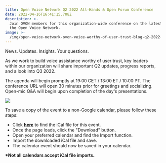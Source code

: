 ```yaml
---
title: Open Voice Network Q2 2022 All-Hands & Open Forum Conference
date: 2022-04-16T16:41:15.708Z
description: >-
  Join OVON members for this organization-wide conference on the latest news at
  the Open Voice Network.
image: >-
  /img/open-voice-network-ovon-voice-worthy-of-user-trust-blog-q2-2022-all-hands-and-open-forum-conference-call.png
---
```

News. Updates. Insights. Your questions.

As we work to build voice assistance worthy of user trust, key leaders within our organization will share important Q2 updates, progress reports, and a look into Q3 2022.

The agenda will begin promptly at 19:00 CET / 13:00 ET / 10:00 PT. The conference URL will open 30 minutes prior for greetings and socializing. Open-mic Q&A will begin upon completion of the day's presentations.

<a href="https://openvoicenetwork.lt.acemlna.com/Prod/link-tracker?notrack=1&notrack=1&redirectUrl=aHR0cHMlM0ElMkYlMkZjYWxlbmRhci5nb29nbGUuY29tJTJGY2FsZW5kYXIlMkZ1JTJGMCUyRnIlMkZldmVudGVkaXQlMkZjb3B5JTJGTkRsMU5IUTJNV00wYjI5aWFqWXdaM1Z0WkhJd2JYUXljVEVnWTE4NVptazRPRGh6YkdwaGRITXpPVEUxTTI4MWJqaHBZMlV6TUVCbg==&sig=9uL2fqRobcXrqcP5KS2L2FBnZm8UuSm4nLn6BinCb8vQ&iat=1650129466&a=%7C%7C476416237%7C%7C&account=openvoicenetwork%2Eactivehosted%2Ecom&email=LRRV6glqIfcVPcYsJBrMHi%2FZD%2BmsUFpJrc5fHf6IoVE%3D&s=bad97c655476f96a390a72c05a742011&i=66A98A4A511" target="_blank" ><img src="/img/open-voice-network-ovon-voice-worthy-of-user-trust-blog-q2-2022-all-hands-and-open-forum-conference-call-calendar-button.png"></a>

To save a copy of the event to a non-Google calendar, please follow these steps:

* Click [**here**](https://openvoicenetwork.lt.acemlna.com/Prod/link-tracker?notrack=1¬rack=1&redirectUrl=aHR0cHMlM0ElMkYlMkZkcml2ZS5nb29nbGUuY29tJTJGZmlsZSUyRmQlMkYxTUttcXBIWXlveW1zcHJEd2RsZ3pITEVyZXNfRk4xRlElMkZ2aWV3JTNGdXNwJTNEc2hhcmluZw==&sig=FYHVSjfQ1J7dYUq8BKjtphVSJWeU233pPqpp8XViwbfj&iat=1650129466&a=%7C%7C476416237%7C%7C&account=openvoicenetwork%2Eactivehosted%2Ecom&email=LRRV6glqIfcVPcYsJBrMHi%2FZD%2BmsUFpJrc5fHf6IoVE%3D&s=bad97c655476f96a390a72c05a742011&i=66A98A4A512) to find the iCal file for this event.
* Once the page loads, click the "Download" button.
* Open your preferred calendar and find the Import function.
* Import the downloaded iCal file and save.
* The calendar event should now be saved in your calendar.

**\*Not all calendars accept iCal file imports.**
